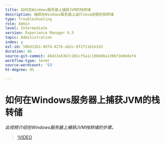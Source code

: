 ```yaml
---
title: 如何在Windows服务器上捕获JVM的栈转储
description: 捕获在Windows服务器上运行Java进程的栈转储
type: Troubleshooting
role: Admin
level: Intermediate
version: Experience Manager 6.5
topic: Administration
index: y
exl-id: 50bd13b1-9d74-427b-ab2c-0f2f1161b32d
duration: 86
source-git-commit: 48433a5367c281cf5a1c106b08a1306f1b0e8ef4
workflow-type: tm+mt
source-wordcount: '53'
ht-degree: 0%

---
```


# 如何在Windows服务器上捕获JVM的栈转储

*此视频介绍在Windows服务器上捕获JVM栈转储的步骤。*

>[!VIDEO](https://video.tv.adobe.com/v/3417700?quality=12&learn=on&captions=chi_hans)
